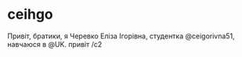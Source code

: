 # ceihgo
Привіт, братики, я Черевко Еліза Ігорівна, студентка @ceigorivna51, навчаюся в @UK. привіт
/c2

